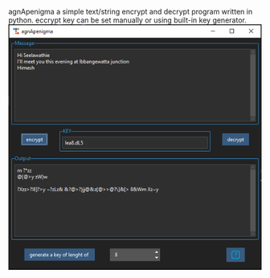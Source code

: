 agnApenigma 
a simple text/string encrypt and decrypt program written in python. eccrypt key can be set manually or using built-in key generator.
![screenshot of the main window](screenshots/appwindow.png)

